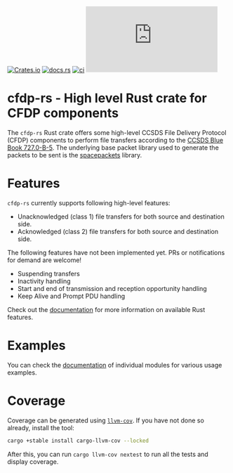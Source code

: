 [![Crates.io](https://img.shields.io/crates/v/cfdp-rs)](https://crates.io/crates/cfdp-rs)
[![docs.rs](https://img.shields.io/docsrs/cfdp-rs)](https://docs.rs/cfdp-rs)
[![ci](https://github.com/us-irs/cfdp-rs/actions/workflows/ci.yml/badge.svg?branch=main)](https://github.com/us-irs/cfdp-rs/actions/workflows/ci.yml)
[![matrix chat](https://img.shields.io/matrix/sat-rs%3Amatrix.org)](https://matrix.to/#/#sat-rs:matrix.org)
<!-- Does not work right now, I'd need to host that myself. [![coverage](https://shields.io/endpoint?url=https://absatsw.irs.uni-stuttgart.de/projects/cfdp/coverage-rs/latest/coverage.json)](https://absatsw.irs.uni-stuttgart.de/projects/cfdp/coverage-rs/latest/index.html) -->

cfdp-rs - High level Rust crate for CFDP components
======================

The `cfdp-rs` Rust crate offers some high-level CCSDS File Delivery Protocol (CFDP) components to
perform file transfers according to the [CCSDS Blue Book 727.0-B-5](https://public.ccsds.org/Pubs/727x0b5.pdf).
The underlying base packet library used to generate the packets to be sent is the
[spacepackets](https://egit.irs.uni-stuttgart.de/rust/spacepackets) library.

# Features

`cfdp-rs` currently supports following high-level features:

- Unacknowledged (class 1) file transfers for both source and destination side.
- Acknowledged (class 2) file transfers for both source and destination side.

The following features have not been implemented yet. PRs or notifications for demand are welcome!

- Suspending transfers
- Inactivity handling
- Start and end of transmission and reception opportunity handling
- Keep Alive and Prompt PDU handling

Check out the [documentation](https://docs.rs/cfdp-rs) for more information on available
Rust features.

# Examples

You can check the [documentation](https://docs.rs/cfdp-rs) of individual modules for various usage
examples.

# Coverage

Coverage can be generated using [`llvm-cov`](https://github.com/taiki-e/cargo-llvm-cov). If you have not done so
already, install the tool:

```sh
cargo +stable install cargo-llvm-cov --locked
```

After this, you can run `cargo llvm-cov nextest` to run all the tests and display coverage.

